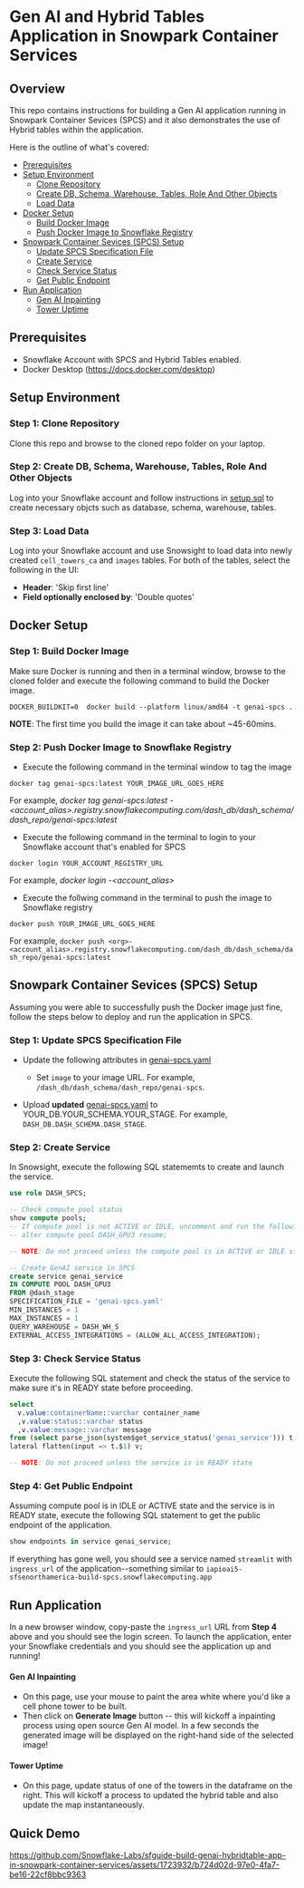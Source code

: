 # Gen AI and Hybrid Tables Application in Snowpark Container Services

## Overview

This repo contains instructions for building a Gen AI application running in Snowpark Container Sevices (SPCS) and it also demonstrates the use of Hybrid tables within the application.

Here is the outline of what's covered:

* [Prerequisites](#prerequisites)
* [Setup Environment](#setup-environment)
  * [Clone Repository](#step-1-clone-repository)
  * [Create DB, Schema, Warehouse, Tables, Role And Other Objects](#step-2-create-db-schema-warehouse-tables-role-and-other-objects)
  * [Load Data](#step-3-load-data)
* [Docker Setup](#docker-setup)
  * [Build Docker Image](#step-1-build-docker-image)
  * [Push Docker Image to Snowflake Registry](#step-2-push-docker-image-to-snowflake-registry)
* [Snowpark Container Sevices (SPCS) Setup](#snowpark-container-sevices-spcs-setup)
  * [Update SPCS Specification File](#step-1-update-spcs-specification-file)
  * [Create Service](#step-2-create-service)
  * [Check Service Status](#step-3-check-service-status)
  * [Get Public Endpoint](#step-4-get-public-endpoint)
* [Run Application](#run-application)
  * [Gen AI Inpainting](#gen-ai-inpainting)
  * [Tower Uptime](#tower-uptime)

## Prerequisites

* Snowflake Account with SPCS and Hybrid Tables enabled.
* Docker Desktop (https://docs.docker.com/desktop) 

## Setup Environment

### Step 1: Clone Repository
Clone this repo and browse to the cloned repo folder on your laptop.

### Step 2: Create DB, Schema, Warehouse, Tables, Role And Other Objects

Log into your Snowflake account and follow instructions in [setup.sql](setup.sql) to create necessary objcts such as database, schema, warehouse, tables.

### Step 3: Load Data

Log into your Snowflake account and use Snowsight to load data into newly created `cell_towers_ca` and `images` tables. For both of the tables, select the following in the UI:

* **Header**: 'Skip first line' 
* **Field optionally enclosed by**: 'Double quotes'

## Docker Setup

### Step 1: Build Docker Image

Make sure Docker is running and then in a terminal window, browse to the cloned folder and execute the following command to build the Docker image.

`DOCKER_BUILDKIT=0  docker build --platform linux/amd64 -t genai-spcs .`

**NOTE**: The first time you build the image it can take about ~45-60mins.

### Step 2: Push Docker Image to Snowflake Registry

* Execute the following command in the terminal window to tag the image

`docker tag genai-spcs:latest YOUR_IMAGE_URL_GOES_HERE`

For example, *docker tag genai-spcs:latest <org>-<account_alias>.registry.snowflakecomputing.com/dash_db/dash_schema/dash_repo/genai-spcs:latest*

* Execute the following command in the terminal to login to your Snowflake account that's enabled for SPCS

`docker login YOUR_ACCOUNT_REGISTRY_URL`

For example, *docker login <org>-<account_alias>*

* Execute the follwing command in the terminal to push the image to Snowflake registry

`docker push YOUR_IMAGE_URL_GOES_HERE`

For example, `docker push <org>-<account_alias>.registry.snowflakecomputing.com/dash_db/dash_schema/dash_repo/genai-spcs:latest`

## Snowpark Container Sevices (SPCS) Setup

Assuming you were able to successfully push the Docker image just fine, follow the steps below to deploy and run the application in SPCS.

### Step 1: Update SPCS Specification File

* Update the following attributes in [genai-spcs.yaml](genai-spcs.yaml)

  * Set `image` to your image URL. For example, `/dash_db/dash_schema/dash_repo/genai-spcs`.

* Upload **updated** [genai-spcs.yaml](genai-spcs.yaml) to YOUR_DB.YOUR_SCHEMA.YOUR_STAGE. For example, `DASH_DB.DASH_SCHEMA.DASH_STAGE`.

### Step 2: Create Service

In Snowsight, execute the following SQL statememts to create and launch the service.

```sql
use role DASH_SPCS;

-- Check compute pool status
show compute pools;
-- If compute pool is not ACTIVE or IDLE, uncomment and run the following alter command
-- alter compute pool DASH_GPU3 resume;

-- NOTE: Do not proceed unless the compute pool is in ACTIVE or IDLE state

-- Create GenAI service in SPCS
create service genai_service
IN COMPUTE POOL DASH_GPU3
FROM @dash_stage
SPECIFICATION_FILE = 'genai-spcs.yaml'
MIN_INSTANCES = 1
MAX_INSTANCES = 1
QUERY_WAREHOUSE = DASH_WH_S
EXTERNAL_ACCESS_INTEGRATIONS = (ALLOW_ALL_ACCESS_INTEGRATION);
```

### Step 3: Check Service Status

Execute the following SQL statement and check the status of the service to make sure it's in READY state before proceeding.

```sql
select 
  v.value:containerName::varchar container_name
  ,v.value:status::varchar status  
  ,v.value:message::varchar message
from (select parse_json(system$get_service_status('genai_service'))) t, 
lateral flatten(input => t.$1) v;

-- NOTE: Do not proceed unless the service is in READY state
```

### Step 4: Get Public Endpoint

Assuming compute pool is in IDLE or ACTIVE state and the service is in READY state, execute the following SQL statement to get the public endpoint of the application.

```sql
show endpoints in service genai_service;
```

If everything has gone well, you should see a service named `streamlit` with `ingress_url` of the application--something similar to `iapioai5-sfsenorthamerica-build-spcs.snowflakecomputing.app`

## Run Application

In a new browser window, copy-paste the `ingress_url` URL from **Step 4** above and you should see the login screen. To launch the application, enter your Snowflake credentials and you should see the application up and running!

#### Gen AI Inpainting

- On this page, use your mouse to paint the area white where you'd like a cell phone tower to be built.
- Then click on **Generate Image** button -- this will kickoff a inpainting process using open source Gen AI model. In a few seconds the generated image will be displayed on the right-hand side of the selected image!

#### Tower Uptime

- On this page, update status of one of the towers in the dataframe on the right. This will kickoff a process to updated the hybrid table and also update the map instantaneously.

## Quick Demo

https://github.com/Snowflake-Labs/sfguide-build-genai-hybridtable-app-in-snowpark-container-services/assets/1723932/b724d02d-97e0-4fa7-be16-22cf8bbc9363


